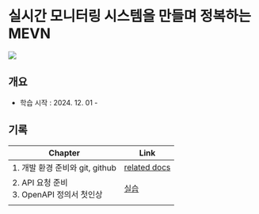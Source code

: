 # 실시간 모니터링 시스템을 만들며 정복하는 MEVN

![](https://contents.kyobobook.co.kr/sih/fit-in/458x0/pdt/9791165920876.jpg)

## 개요                                                   
- 학습 시작 : 2024. 12. 01 -

## 기록
| **Chapter**                        | **Link**                                                    |
| ---------------------------------- | ----------------------------------------------------------- |
| 1. 개발 환경 준비와 git, github           | [related docs](Etc/실시간-모니터링-시스템을-만들며-정복하는-MEVN/chapter1.md) |
| 2. API 요청 준비<br>3. OpenAPI 정의서 첫인상 | [실습](Etc/open-api)                                          |
|                                    |                                                             |
